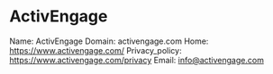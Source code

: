 
# ActivEngage

Name: ActivEngage
Domain: activengage.com
Home: https://www.activengage.com/
Privacy_policy: https://www.activengage.com/privacy
Email: info@activengage.com
